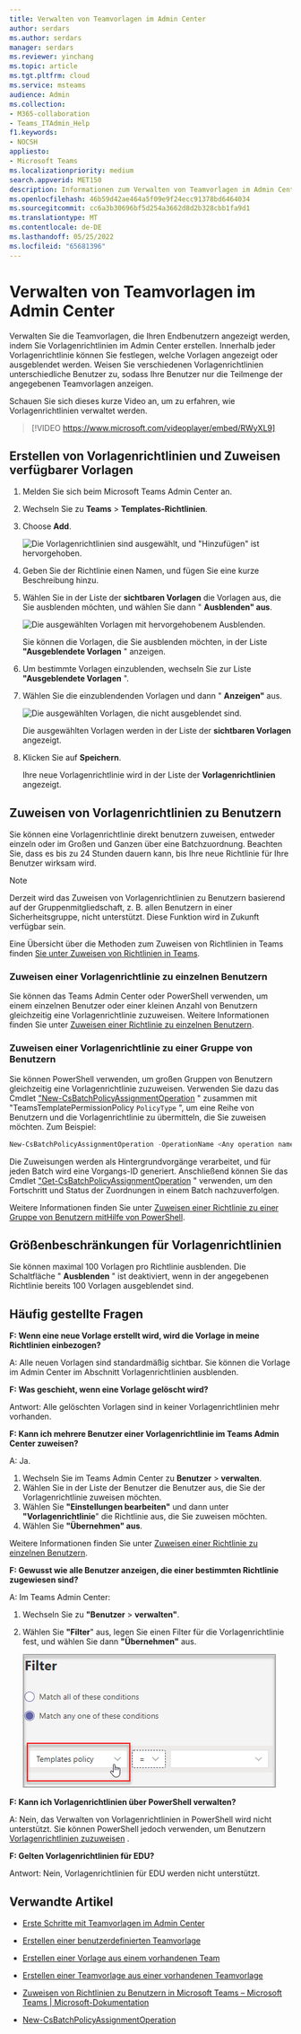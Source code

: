 ```yaml
---
title: Verwalten von Teamvorlagen im Admin Center
author: serdars
ms.author: serdars
manager: serdars
ms.reviewer: yinchang
ms.topic: article
ms.tgt.pltfrm: cloud
ms.service: msteams
audience: Admin
ms.collection:
- M365-collaboration
- Teams_ITAdmin_Help
f1.keywords:
- NOCSH
appliesto:
- Microsoft Teams
ms.localizationpriority: medium
search.appverid: MET150
description: Informationen zum Verwalten von Teamvorlagen im Admin Center
ms.openlocfilehash: 46b59d42ae464a5f09e9f24ecc91378bd6464034
ms.sourcegitcommit: cc6a3b30696bf5d254a3662d8d2b328cbb1fa9d1
ms.translationtype: MT
ms.contentlocale: de-DE
ms.lasthandoff: 05/25/2022
ms.locfileid: "65681396"
---
```

# <a name="manage-team-templates-in-the-admin-center"></a>Verwalten von Teamvorlagen im Admin Center

Verwalten Sie die Teamvorlagen, die Ihren Endbenutzern angezeigt werden, indem Sie Vorlagenrichtlinien im Admin Center erstellen. Innerhalb jeder Vorlagenrichtlinie können Sie festlegen, welche Vorlagen angezeigt oder ausgeblendet werden.
Weisen Sie verschiedenen Vorlagenrichtlinien unterschiedliche Benutzer zu, sodass Ihre Benutzer nur die Teilmenge der angegebenen Teamvorlagen anzeigen.

Schauen Sie sich dieses kurze Video an, um zu erfahren, wie Vorlagenrichtlinien verwaltet werden.

> [!VIDEO https://www.microsoft.com/videoplayer/embed/RWyXL9]

## <a name="create-templates-policies-and-assign-available-templates"></a>Erstellen von Vorlagenrichtlinien und Zuweisen verfügbarer Vorlagen

1. Melden Sie sich beim Microsoft Teams Admin Center an.

2. Wechseln Sie zu **Teams** >  **Templates-Richtlinien**.

3. Choose **Add**.

    ![Die Vorlagenrichtlinien sind ausgewählt, und "Hinzufügen" ist hervorgehoben.](media/template-policies-1.png)

1. Geben Sie der Richtlinie einen Namen, und fügen Sie eine kurze Beschreibung hinzu.

2. Wählen Sie in der Liste der **sichtbaren Vorlagen** die Vorlagen aus, die Sie ausblenden möchten, und wählen Sie dann " **Ausblenden" aus**.

    ![Die ausgewählten Vorlagen mit hervorgehobenem Ausblenden.](media/template-policies-2.png)

    Sie können die Vorlagen, die Sie ausblenden möchten, in der Liste **"Ausgeblendete Vorlagen** " anzeigen.

1. Um bestimmte Vorlagen einzublenden, wechseln Sie zur Liste **"Ausgeblendete Vorlagen** ".

2. Wählen Sie die einzublendenden Vorlagen und dann " **Anzeigen"** aus.

   ![Die ausgewählten Vorlagen, die nicht ausgeblendet sind.](media/template-policies-3.png)

   Die ausgewählten Vorlagen werden in der Liste der **sichtbaren Vorlagen** angezeigt.
3. Klicken Sie auf **Speichern**.

   Ihre neue Vorlagenrichtlinie wird in der Liste der **Vorlagenrichtlinien** angezeigt.

## <a name="assign-templates-policies-to-users"></a>Zuweisen von Vorlagenrichtlinien zu Benutzern

Sie können eine Vorlagenrichtlinie direkt benutzern zuweisen, entweder einzeln oder im Großen und Ganzen über eine Batchzuordnung. Beachten Sie, dass es bis zu 24 Stunden dauern kann, bis Ihre neue Richtlinie für Ihre Benutzer wirksam wird.

> [!Note]
> Derzeit wird das Zuweisen von Vorlagenrichtlinien zu Benutzern basierend auf der Gruppenmitgliedschaft, z. B. allen Benutzern in einer Sicherheitsgruppe, nicht unterstützt. Diese Funktion wird in Zukunft verfügbar sein.

Eine Übersicht über die Methoden zum Zuweisen von Richtlinien in Teams finden [Sie unter Zuweisen von Richtlinien in Teams](policy-assignment-overview.md).

### <a name="assign-a-templates-policy-to-individual-users"></a>Zuweisen einer Vorlagenrichtlinie zu einzelnen Benutzern

Sie können das Teams Admin Center oder PowerShell verwenden, um einem einzelnen Benutzer oder einer kleinen Anzahl von Benutzern gleichzeitig eine Vorlagenrichtlinie zuzuweisen. Weitere Informationen finden Sie unter [Zuweisen einer Richtlinie zu einzelnen Benutzern](assign-policies-users-and-groups.md#assign-a-policy-to-individual-users).

### <a name="assign-a-templates-policy-to-a-batch-of-users"></a>Zuweisen einer Vorlagenrichtlinie zu einer Gruppe von Benutzern

Sie können PowerShell verwenden, um großen Gruppen von Benutzern gleichzeitig eine Vorlagenrichtlinie zuzuweisen. Verwenden Sie dazu das Cmdlet ["New-CsBatchPolicyAssignmentOperation](/powershell/module/teams/new-csbatchpolicyassignmentoperation) " zusammen mit "TeamsTemplatePermissionPolicy ```PolicyType``` ", um eine Reihe von Benutzern und die Vorlagenrichtlinie zu übermitteln, die Sie zuweisen möchten. Zum Beispiel: 

```powershell
New-CsBatchPolicyAssignmentOperation -OperationName <Any operation name> -PolicyType TeamsTemplatePermissionPolicy -PolicyName <policy name> -Identity <users identity | list of user identities>
```

Die Zuweisungen werden als Hintergrundvorgänge verarbeitet, und für jeden Batch wird eine Vorgangs-ID generiert. Anschließend können Sie das Cmdlet ["Get-CsBatchPolicyAssignmentOperation](/powershell/module/teams/get-csbatchpolicyassignmentoperation) " verwenden, um den Fortschritt und Status der Zuordnungen in einem Batch nachzuverfolgen.

Weitere Informationen finden Sie unter [Zuweisen einer Richtlinie zu einer Gruppe von Benutzern mitHilfe von PowerShell](assign-policies-users-and-groups.md#use-powershell-method).

## <a name="size-limits-for-templates-policies"></a>Größenbeschränkungen für Vorlagenrichtlinien

Sie können maximal 100 Vorlagen pro Richtlinie ausblenden. Die Schaltfläche " **Ausblenden** " ist deaktiviert, wenn in der angegebenen Richtlinie bereits 100 Vorlagen ausgeblendet sind.

## <a name="frequently-asked-questions"></a>Häufig gestellte Fragen

**F: Wenn eine neue Vorlage erstellt wird, wird die Vorlage in meine Richtlinien einbezogen?**

A: Alle neuen Vorlagen sind standardmäßig sichtbar. Sie können die Vorlage im Admin Center im Abschnitt Vorlagenrichtlinien ausblenden.

**F: Was geschieht, wenn eine Vorlage gelöscht wird?**

Antwort: Alle gelöschten Vorlagen sind in keiner Vorlagenrichtlinien mehr vorhanden.

**F: Kann ich mehrere Benutzer einer Vorlagenrichtlinie im Teams Admin Center zuweisen?**

A: Ja.

1. Wechseln Sie im Teams Admin Center zu **Benutzer** > **verwalten**.
1. Wählen Sie in der Liste der Benutzer die Benutzer aus, die Sie der Vorlagenrichtlinie zuweisen möchten.
1. Wählen Sie **"Einstellungen bearbeiten"** und dann unter **"Vorlagenrichtlinie**" die Richtlinie aus, die Sie zuweisen möchten.
1. Wählen Sie **"Übernehmen" aus**.

Weitere Informationen finden Sie unter [Zuweisen einer Richtlinie zu einzelnen Benutzern](assign-policies-users-and-groups.md#assign-a-policy-to-individual-users).

**F: Gewusst wie alle Benutzer anzeigen, die einer bestimmten Richtlinie zugewiesen sind?**

A: Im Teams Admin Center:

1. Wechseln Sie zu **"Benutzer** > **verwalten"**.
2. Wählen Sie **"Filter**" aus, legen Sie einen Filter für die Vorlagenrichtlinie fest, und wählen Sie dann **"Übernehmen"** aus.

    ![Die ausgewählte Vorlagenrichtlinie und die Benutzer anzeigen.](media/template-policies-5.png)

**F: Kann ich Vorlagenrichtlinien über PowerShell verwalten?**

A: Nein, das Verwalten von Vorlagenrichtlinien in PowerShell wird nicht unterstützt. Sie können PowerShell jedoch verwenden, um Benutzern [Vorlagenrichtlinien zuzuweisen](#assign-templates-policies-to-users) .

**F: Gelten Vorlagenrichtlinien für EDU?**

Antwort: Nein, Vorlagenrichtlinien für EDU werden nicht unterstützt.

## <a name="related-articles"></a>Verwandte Artikel

- [Erste Schritte mit Teamvorlagen im Admin Center](./get-started-with-teams-templates-in-the-admin-console.md)

- [Erstellen einer benutzerdefinierten Teamvorlage](./create-a-team-template.md)

- [Erstellen einer Vorlage aus einem vorhandenen Team](./create-template-from-existing-team.md)

- [Erstellen einer Teamvorlage aus einer vorhandenen Teamvorlage](./create-template-from-existing-template.md)

- [Zuweisen von Richtlinien zu Benutzern in Microsoft Teams – Microsoft Teams \| Microsoft-Dokumentation](./policy-assignment-overview.md)

- [New-CsBatchPolicyAssignmentOperation](/powershell/module/teams/new-csbatchpolicyassignmentoperation)
